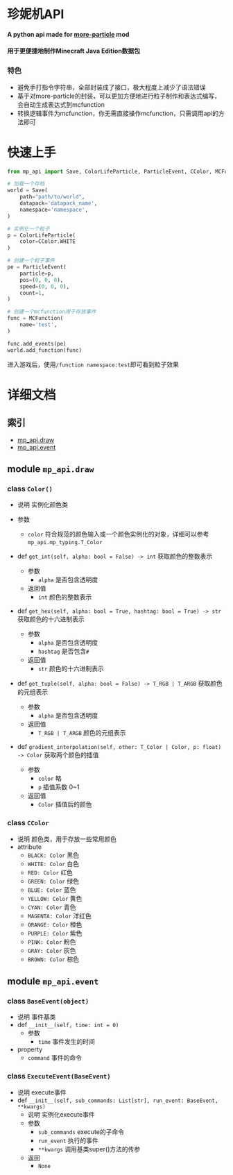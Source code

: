 # 珍妮机API

#### A python api made for [more-particle](https://github.com/BottleSoy/more-particle) mod

#### 用于更便捷地制作Minecraft Java Edition数据包

### 特色
- 避免手打指令字符串，全部封装成了接口，极大程度上减少了语法错误
- 基于对more-particle的封装，可以更加方便地进行粒子制作和表达式编写，会自动生成表达式到mcfunction
- 转换逻辑事件为mcfunction，你无需直接操作mcfunction，只需调用api的方法即可

# 快速上手

```python
from mp_api import Save, ColorLifeParticle, ParticleEvent, CColor, MCFunction

# 加载一个存档
world = Save(
    path="path/to/world",
    datapack='datapack_name',
    namespace='namespace',
)

# 实例化一个粒子
p = ColorLifeParticle(
    color=CColor.WHITE
)

# 创建一个粒子事件
pe = ParticleEvent(
    particle=p,
    pos=(0, 0, 0),
    speed=(0, 0, 0),
    count=1,
)

# 创建一个mcfunction用于存放事件
func = MCFunction(
    name='test',
)

func.add_events(pe)
world.add_function(func)
```

进入游戏后，使用`/function namespace:test`即可看到粒子效果

# 详细文档
## 索引
- [mp_api.draw](#module-mpapidraw)
- [mp_api.event](#module-mpapievent)

## module `mp_api.draw`

### class `Color()`
- 说明 实例化颜色类
- 参数
  - `color` 符合规范的颜色输入或一个颜色实例化的对象，详细可以参考`mp_api.mp_typing.T_Color`


- def `get_int(self, alpha: bool = False) -> int` 获取颜色的整数表示
    - 参数
        - `alpha` 是否包含透明度
    - 返回值
        - `int` 颜色的整数表示


- def `get_hex(self, alpha: bool = True, hashtag: bool = True) -> str` 获取颜色的十六进制表示
    - 参数
        - `alpha` 是否包含透明度
        - `hashtag` 是否包含`#`
    - 返回值
        - `str` 颜色的十六进制表示


- def `get_tuple(self, alpha: bool = False) -> T_RGB | T_ARGB` 获取颜色的元组表示
    - 参数
        - `alpha` 是否包含透明度
    - 返回值
        - `T_RGB | T_ARGB` 颜色的元组表示


- def `gradient_interpolation(self, other: T_Color | Color, p: float) -> Color` 获取两个颜色的插值
    - 参数
        - `color` 略
        - `p` 插值系数 0~1
    - 返回值
        - `Color` 插值后的颜色


### class `CColor`
- 说明 颜色类，用于存放一些常用颜色
- attribute
    - `BLACK: Color` 黑色
    - `WHITE: Color` 白色
    - `RED: Color` 红色
    - `GREEN: Color` 绿色
    - `BLUE: Color` 蓝色
    - `YELLOW: Color` 黄色
    - `CYAN: Color` 青色
    - `MAGENTA: Color` 洋红色
    - `ORANGE: Color` 橙色
    - `PURPLE: Color` 紫色
    - `PINK: Color` 粉色
    - `GRAY: Color` 灰色
    - `BROWN: Color` 棕色

## module `mp_api.event`

### class `BaseEvent(object)`
- 说明 事件基类
- def `__init__(self, time: int = 0)`
    - 参数
        - `time` 事件发生的时间
- property 
  - `command` 事件的命令

### class `ExecuteEvent(BaseEvent)`
- 说明 execute事件
- def `__init__(self, sub_commands: List[str], run_event: BaseEvent, **kwargs)`
    - 说明 实例化execute事件
    - 参数
        - `sub_commands` execute的子命令
        - `run_event` 执行的事件
        - `**kwargs` 调用基类super()方法的传参
    - 返回
      - `None`
    